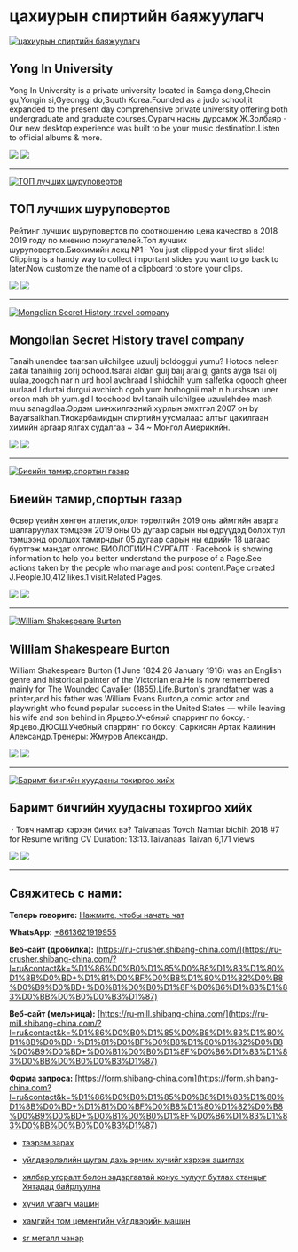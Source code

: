 # цахиурын спиртийн баяжуулагч

<a href="https://swt.shibang-china.com/?l=ru&img&k=%D1%86%D0%B0%D1%85%D0%B8%D1%83%D1%80%D1%8B%D0%BD+%D1%81%D0%BF%D0%B8%D1%80%D1%82%D0%B8%D0%B9%D0%BD+%D0%B1%D0%B0%D1%8F%D0%B6%D1%83%D1%83%D0%BB%D0%B0%D0%B3%D1%87" target="_blank">![цахиурын спиртийн баяжуулагч](http://static.shibang-china.com/all-800x300/887.jpg)</a>

## Yong In University
Yong In University is a private university located in Samga dong,Cheoin gu,Yongin si,Gyeonggi do,South Korea.Founded as a judo school,it expanded to the present day comprehensive private university offering both undergraduate and graduate courses.Сурагч насны дурсамж Ж.Золбаяр&nbsp;&#0183;&#32;Our new desktop experience was built to be your music destination.Listen to official albums &amp; more.


<a href="https://whatsapp.shibangsoft.com/WhatsApp.php" target="_blank" title="WhatsApp">![](http://static.shibang-china.com/icon/whatsapp.png)</a> <a href="https://swt.shibang-china.com/?l=ru&icon&k=%D1%86%D0%B0%D1%85%D0%B8%D1%83%D1%80%D1%8B%D0%BD+%D1%81%D0%BF%D0%B8%D1%80%D1%82%D0%B8%D0%B9%D0%BD+%D0%B1%D0%B0%D1%8F%D0%B6%D1%83%D1%83%D0%BB%D0%B0%D0%B3%D1%87" target="_blank">![](http://static.shibang-china.com/icon/chat-ru.png)</a>

---

<a href="https://swt.shibang-china.com/?l=ru&img&k=%D1%86%D0%B0%D1%85%D0%B8%D1%83%D1%80%D1%8B%D0%BD+%D1%81%D0%BF%D0%B8%D1%80%D1%82%D0%B8%D0%B9%D0%BD+%D0%B1%D0%B0%D1%8F%D0%B6%D1%83%D1%83%D0%BB%D0%B0%D0%B3%D1%87" target="_blank">![ТОП лучших шуруповертов](http://static.shibang-china.com/all-800x300/31.jpg)</a>

## ТОП лучших шуруповертов
Рейтинг лучших шуруповертов по соотношению цена качество в 2018 2019 году по мнению покупателей.Топ лучших шуруповертов.Биохимийн лекц №1&nbsp;&#0183;&#32;You just clipped your first slide! Clipping is a handy way to collect important slides you want to go back to later.Now customize the name of a clipboard to store your clips.


<a href="https://whatsapp.shibangsoft.com/WhatsApp.php" target="_blank" title="WhatsApp">![](http://static.shibang-china.com/icon/whatsapp.png)</a> <a href="https://swt.shibang-china.com/?l=ru&icon&k=%D1%86%D0%B0%D1%85%D0%B8%D1%83%D1%80%D1%8B%D0%BD+%D1%81%D0%BF%D0%B8%D1%80%D1%82%D0%B8%D0%B9%D0%BD+%D0%B1%D0%B0%D1%8F%D0%B6%D1%83%D1%83%D0%BB%D0%B0%D0%B3%D1%87" target="_blank">![](http://static.shibang-china.com/icon/chat-ru.png)</a>

---

<a href="https://swt.shibang-china.com/?l=ru&img&k=%D1%86%D0%B0%D1%85%D0%B8%D1%83%D1%80%D1%8B%D0%BD+%D1%81%D0%BF%D0%B8%D1%80%D1%82%D0%B8%D0%B9%D0%BD+%D0%B1%D0%B0%D1%8F%D0%B6%D1%83%D1%83%D0%BB%D0%B0%D0%B3%D1%87" target="_blank">![Mongolian Secret History travel company](http://static.shibang-china.com/all-800x300/540.jpg)</a>

## Mongolian Secret History travel company
Tanaih unendee taarsan uilchilgee uzuulj boldoggui yumu? Hotoos neleen zaitai tanaihiig zorij ochood.tsarai aldan guij baij arai gj gants ayga tsai olj uulaa,zoogch nar n urd hool avchraad l shidchih yum salfetka ogooch gheer uurlaad l durtai durgui avchirch ogoh yum horhognii mah n hurshsan uner orson mah bh yum.gd l toochood bvl tanaih uilchilgee uzuulehdee mash muu sanagdlaa.Эрдэм шинжилгээний хурлын эмхтгэл 2007 он by Bayarsaikhan.Тиокарбамидын спиртийн уусмалаас алтыг цахилгаан химийн аргаар ялгах судалгаа ~ 34 ~ Монгол Америкийн.


<a href="https://whatsapp.shibangsoft.com/WhatsApp.php" target="_blank" title="WhatsApp">![](http://static.shibang-china.com/icon/whatsapp.png)</a> <a href="https://swt.shibang-china.com/?l=ru&icon&k=%D1%86%D0%B0%D1%85%D0%B8%D1%83%D1%80%D1%8B%D0%BD+%D1%81%D0%BF%D0%B8%D1%80%D1%82%D0%B8%D0%B9%D0%BD+%D0%B1%D0%B0%D1%8F%D0%B6%D1%83%D1%83%D0%BB%D0%B0%D0%B3%D1%87" target="_blank">![](http://static.shibang-china.com/icon/chat-ru.png)</a>

---

<a href="https://swt.shibang-china.com/?l=ru&img&k=%D1%86%D0%B0%D1%85%D0%B8%D1%83%D1%80%D1%8B%D0%BD+%D1%81%D0%BF%D0%B8%D1%80%D1%82%D0%B8%D0%B9%D0%BD+%D0%B1%D0%B0%D1%8F%D0%B6%D1%83%D1%83%D0%BB%D0%B0%D0%B3%D1%87" target="_blank">![Биеийн тамир,спортын газар](http://static.shibang-china.com/all-800x300/248.jpg)</a>

## Биеийн тамир,спортын газар
Өсвөр үеийн хөнгөн атлетик,олон төрөлтийн 2019 оны аймгийн аварга шалгаруулах тэмцээн 2019 оны 05 дугаар сарын ны өдрүүдэд болох тул тэмцээнд оролцох тамирчдыг 05 дугаар сарын ны өдрийн 18 цагаас бүртгэж мандат олгоно.БИОЛОГИЙН СУРГАЛТ&nbsp;&#0183;&#32;Facebook is showing information to help you better understand the purpose of a Page.See actions taken by the people who manage and post content.Page created J.People.10,412 likes.1 visit.Related Pages.


<a href="https://whatsapp.shibangsoft.com/WhatsApp.php" target="_blank" title="WhatsApp">![](http://static.shibang-china.com/icon/whatsapp.png)</a> <a href="https://swt.shibang-china.com/?l=ru&icon&k=%D1%86%D0%B0%D1%85%D0%B8%D1%83%D1%80%D1%8B%D0%BD+%D1%81%D0%BF%D0%B8%D1%80%D1%82%D0%B8%D0%B9%D0%BD+%D0%B1%D0%B0%D1%8F%D0%B6%D1%83%D1%83%D0%BB%D0%B0%D0%B3%D1%87" target="_blank">![](http://static.shibang-china.com/icon/chat-ru.png)</a>

---

<a href="https://swt.shibang-china.com/?l=ru&img&k=%D1%86%D0%B0%D1%85%D0%B8%D1%83%D1%80%D1%8B%D0%BD+%D1%81%D0%BF%D0%B8%D1%80%D1%82%D0%B8%D0%B9%D0%BD+%D0%B1%D0%B0%D1%8F%D0%B6%D1%83%D1%83%D0%BB%D0%B0%D0%B3%D1%87" target="_blank">![William Shakespeare Burton](http://static.shibang-china.com/all-800x300/278.jpg)</a>

## William Shakespeare Burton
William Shakespeare Burton (1 June 1824 26 January 1916) was an English genre and historical painter of the Victorian era.He is now remembered mainly for The Wounded Cavalier (1855).Life.Burton's grandfather was a printer,and his father was William Evans Burton,a comic actor and playwright who found popular success in the United States — while leaving his wife and son behind in.Ярцево.Учебный спарринг по боксу.&nbsp;&#0183;&#32;Ярцево.ДЮСШ.Учебный спарринг по боксу: Саркисян Артак Калинин Александр.Тренеры: Жмуров Александр.


<a href="https://whatsapp.shibangsoft.com/WhatsApp.php" target="_blank" title="WhatsApp">![](http://static.shibang-china.com/icon/whatsapp.png)</a> <a href="https://swt.shibang-china.com/?l=ru&icon&k=%D1%86%D0%B0%D1%85%D0%B8%D1%83%D1%80%D1%8B%D0%BD+%D1%81%D0%BF%D0%B8%D1%80%D1%82%D0%B8%D0%B9%D0%BD+%D0%B1%D0%B0%D1%8F%D0%B6%D1%83%D1%83%D0%BB%D0%B0%D0%B3%D1%87" target="_blank">![](http://static.shibang-china.com/icon/chat-ru.png)</a>

---

<a href="https://swt.shibang-china.com/?l=ru&img&k=%D1%86%D0%B0%D1%85%D0%B8%D1%83%D1%80%D1%8B%D0%BD+%D1%81%D0%BF%D0%B8%D1%80%D1%82%D0%B8%D0%B9%D0%BD+%D0%B1%D0%B0%D1%8F%D0%B6%D1%83%D1%83%D0%BB%D0%B0%D0%B3%D1%87" target="_blank">![Баримт бичгийн хуудасны тохиргоо хийх](http://static.shibang-china.com/all-800x300/915.jpg)</a>

## Баримт бичгийн хуудасны тохиргоо хийх
&nbsp;&#0183;&#32;Товч намтар хэрхэн бичих вэ? Taivanaas Tovch Namtar bichih 2018 #7 for Resume writing CV Duration: 13:13.Taivanaas Taivan 6,171 views

<a href="https://whatsapp.shibangsoft.com/WhatsApp.php" target="_blank" title="WhatsApp">![](http://static.shibang-china.com/icon/whatsapp.png)</a> <a href="https://swt.shibang-china.com/?l=ru&icon&k=%D1%86%D0%B0%D1%85%D0%B8%D1%83%D1%80%D1%8B%D0%BD+%D1%81%D0%BF%D0%B8%D1%80%D1%82%D0%B8%D0%B9%D0%BD+%D0%B1%D0%B0%D1%8F%D0%B6%D1%83%D1%83%D0%BB%D0%B0%D0%B3%D1%87" target="_blank">![](http://static.shibang-china.com/icon/chat-ru.png)</a>

---
## Свяжитесь с нами:

**Теперь говорите:** [Нажмите, чтобы начать чат](https://swt.shibang-china.com?l=ru&contact&k=%D1%86%D0%B0%D1%85%D0%B8%D1%83%D1%80%D1%8B%D0%BD+%D1%81%D0%BF%D0%B8%D1%80%D1%82%D0%B8%D0%B9%D0%BD+%D0%B1%D0%B0%D1%8F%D0%B6%D1%83%D1%83%D0%BB%D0%B0%D0%B3%D1%87)

**WhatsApp:**  [+8613621919955](https://whatsapp.shibangsoft.com/WhatsApp.php)

**Веб-сайт (дробилка):** [https://ru-crusher.shibang-china.com/](https://ru-crusher.shibang-china.com/?l=ru&contact&k=%D1%86%D0%B0%D1%85%D0%B8%D1%83%D1%80%D1%8B%D0%BD+%D1%81%D0%BF%D0%B8%D1%80%D1%82%D0%B8%D0%B9%D0%BD+%D0%B1%D0%B0%D1%8F%D0%B6%D1%83%D1%83%D0%BB%D0%B0%D0%B3%D1%87)

**Веб-сайт (мельница):** [https://ru-mill.shibang-china.com/](https://ru-mill.shibang-china.com/?l=ru&contact&k=%D1%86%D0%B0%D1%85%D0%B8%D1%83%D1%80%D1%8B%D0%BD+%D1%81%D0%BF%D0%B8%D1%80%D1%82%D0%B8%D0%B9%D0%BD+%D0%B1%D0%B0%D1%8F%D0%B6%D1%83%D1%83%D0%BB%D0%B0%D0%B3%D1%87)

**Форма запроса:** [https://form.shibang-china.com](https://form.shibang-china.com?l=ru&contact&k=%D1%86%D0%B0%D1%85%D0%B8%D1%83%D1%80%D1%8B%D0%BD+%D1%81%D0%BF%D0%B8%D1%80%D1%82%D0%B8%D0%B9%D0%BD+%D0%B1%D0%B0%D1%8F%D0%B6%D1%83%D1%83%D0%BB%D0%B0%D0%B3%D1%87)

* [тээрэм зарах](../128/%D1%82%D1%8D%D1%8D%D1%80%D1%8D%D0%BC%20%D0%B7%D0%B0%D1%80%D0%B0%D1%85.md)

* [үйлдвэрлэлийн шугам дахь эрчим хүчийг хэрхэн ашиглах](../128/%D2%AF%D0%B9%D0%BB%D0%B4%D0%B2%D1%8D%D1%80%D0%BB%D1%8D%D0%BB%D0%B8%D0%B9%D0%BD%20%D1%88%D1%83%D0%B3%D0%B0%D0%BC%20%D0%B4%D0%B0%D1%85%D1%8C%20%D1%8D%D1%80%D1%87%D0%B8%D0%BC%20%D1%85%D2%AF%D1%87%D0%B8%D0%B9%D0%B3%20%D1%85%D1%8D%D1%80%D1%85%D1%8D%D0%BD%20%D0%B0%D1%88%D0%B8%D0%B3%D0%BB%D0%B0%D1%85.md)

* [хялбар угсралт болон задаргаатай конус чулууг бутлах станцыг Хятадад байрлуулна](../128/%D1%85%D1%8F%D0%BB%D0%B1%D0%B0%D1%80%20%D1%83%D0%B3%D1%81%D1%80%D0%B0%D0%BB%D1%82%20%D0%B1%D0%BE%D0%BB%D0%BE%D0%BD%20%D0%B7%D0%B0%D0%B4%D0%B0%D1%80%D0%B3%D0%B0%D0%B0%D1%82%D0%B0%D0%B9%20%D0%BA%D0%BE%D0%BD%D1%83%D1%81%20%D1%87%D1%83%D0%BB%D1%83%D1%83%D0%B3%20%D0%B1%D1%83%D1%82%D0%BB%D0%B0%D1%85%20%D1%81%D1%82%D0%B0%D0%BD%D1%86%D1%8B%D0%B3%20%D0%A5%D1%8F%D1%82%D0%B0%D0%B4%D0%B0%D0%B4%20%D0%B1%D0%B0%D0%B9%D1%80%D0%BB%D1%83%D1%83%D0%BB%D0%BD%D0%B0.md)

* [хүчил угаагч машин](../129/%D1%85%D2%AF%D1%87%D0%B8%D0%BB%20%D1%83%D0%B3%D0%B0%D0%B0%D0%B3%D1%87%20%D0%BC%D0%B0%D1%88%D0%B8%D0%BD.md)

* [хамгийн том цементийн үйлдвэрийн машин](../129/%D1%85%D0%B0%D0%BC%D0%B3%D0%B8%D0%B9%D0%BD%20%D1%82%D0%BE%D0%BC%20%D1%86%D0%B5%D0%BC%D0%B5%D0%BD%D1%82%D0%B8%D0%B9%D0%BD%20%D2%AF%D0%B9%D0%BB%D0%B4%D0%B2%D1%8D%D1%80%D0%B8%D0%B9%D0%BD%20%D0%BC%D0%B0%D1%88%D0%B8%D0%BD.md)

* [sr металл чанар](../127/sr%20%D0%BC%D0%B5%D1%82%D0%B0%D0%BB%D0%BB%20%D1%87%D0%B0%D0%BD%D0%B0%D1%80.md)